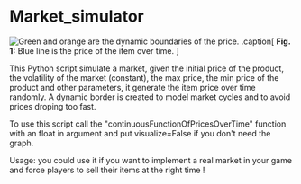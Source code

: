 # Market_simulator

![Green and orange are the dynamic boundaries of the price.](https://github.com/Multielio/Market_simulator/blob/master/example.png)
.caption[
**Fig. 1:** Blue line is the price of the item over time.
]



This Python script simulate a market, given the initial price of the product, the volatility of the market (constant), the max price, the min price of the product and other parameters, it generate the item price over time randomly.
A dynamic border is created to model market cycles and to avoid prices droping too fast.

To use this script call the "continuousFunctionOfPricesOverTime" function with an float in argument and put visualize=False if you don't need the graph.

Usage: you could use it if you want to implement a real market in your game and force players to sell their items at the right time !
